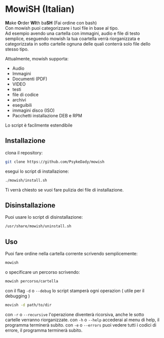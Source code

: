 # MowiSH (Italian)
**M**ake **O**rder **WI**th ba**SH** (Fai ordine con bash)  
Con mowish puoi categorizzare i tuoi file in base al tipo.   
Ad esempio avendo una cartella con immagini, audio e file di testo semplice, eseguendo mowish la tua coartella verrà riorganizzata e categorizzata in sotto cartelle ognuna delle quali conterrà solo file dello stesso tipo.

Attualmente, mowish supporta: 

- Audio
- Immagini
- Documenti (PDF)
- VIDEO
- testi
- file di codice
- archivi
- eseguibili
- immagini disco (ISO)
- Pacchetti installazione DEB e RPM

Lo script è facilmente estendibile
## Installazione

clona il repository: 
```bash
git clone https://github.com/PsykeDady/mowish
```

esegui lo script di installazione: 
```bash
./mowish/install.sh
```

Ti verrà chiesto se vuoi fare pulizia dei file di installazione.
## Disinstallazione

Puoi usare lo script di disinstallazione:

```bash
/usr/share/mowish/uninstall.sh
```

## Uso

Puoi fare ordine nella cartella corrente scrivendo semplicemente: 

```bash
mowish
```

o specificare un percorso scrivendo: 
```bash
mowish percorso/cartella
```

con il flag `-d` o `--debug` lo script stamperà ogni operazion ( utile per il debugging )
```bash
movish -d path/to/dir
```

con `-r` o `--recursive` l'operazione diventerà ricorsiva, anche le sotto cartelle verranno riorganizzate.
con `-h` o `--help` accederai al menu di help, il programma terminerà subito.
con `-e` o `--errors` puoi vedere tutti i codici di errore, il programma terminerà subito.